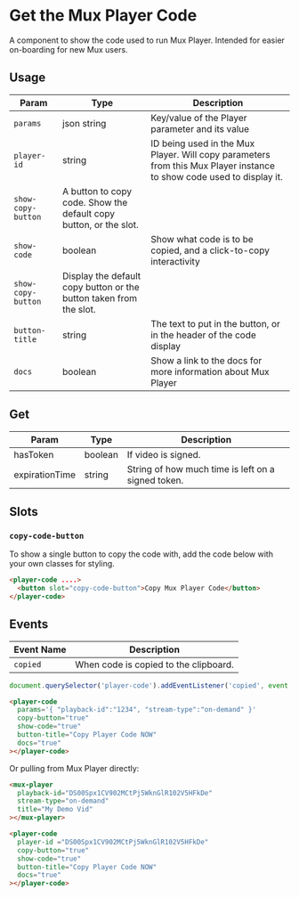 # Get the Mux Player Code

A component to show the code used to run Mux Player. Intended for easier on-boarding for new Mux users.

## Usage

| Param | Type | Description |
| - | - | - |
| `params`       | json string | Key/value of the Player parameter and its value |
| `player-id`     | string | ID being used in the Mux Player.  Will copy parameters from this Mux Player instance to show code used to display it. |
| `show-copy-button` | A button to copy code. Show the default copy button, or the slot. |
| `show-code`    | boolean | Show what code is to be copied, and a click-to-copy interactivity |
| `show-copy-button` | Display the default copy button or the button taken from the slot. |
| `button-title` | string | The text to put in the button, or in the header of the code display |
| `docs`         | boolean | Show a link to the docs for more information about Mux Player |

## Get

| Param | Type | Description |
| - | - | - |
| hasToken | boolean | If video is signed. |
| expirationTime | string | String of how much time is left on a signed token. |

## Slots

### `copy-code-button`

To show a single button to copy the code with, add the code below with your own classes for styling.

```html
<player-code ....>
  <button slot="copy-code-button">Copy Mux Player Code</button>
</player-code>

```

## Events

| Event Name | Description |
| - | - |
| `copied` | When code is copied to the clipboard. |

```javascript
document.querySelector('player-code').addEventListener('copied', event => console.log("Fired Event Listener Copied ", event) );
```

```html
<player-code
  params='{ "playback-id":"1234", "stream-type":"on-demand" }'
  copy-button="true"
  show-code="true"
  button-title="Copy Player Code NOW"
  docs="true"
></player-code>
```

Or pulling from Mux Player directly:

```html
<mux-player
  playback-id="DS00Spx1CV902MCtPj5WknGlR102V5HFkDe"
  stream-type="on-demand"
  title="My Demo Vid"
></mux-player>

<player-code
  player-id ="DS00Spx1CV902MCtPj5WknGlR102V5HFkDe"
  copy-button="true"
  show-code="true"
  button-title="Copy Player Code NOW"
  docs="true"
></player-code>
```
